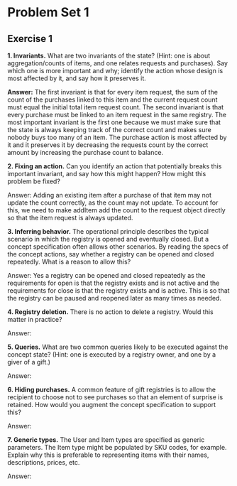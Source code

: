 # Problem Set 1
## Exercise 1

**1. Invariants.** What are two invariants of the state? (Hint: one is about aggregation/counts of items, and one relates requests and purchases). Say which one is more important and why; identify the action whose design is most affected by it, and say how it preserves it.

**Answer:** The first invariant is that for every item request, the sum of the count of the purchases linked to this item and the current request count must equal the initial total item request count. The second invariant is that every purchase must be linked to an item request in the same registry. The most important invariant is the first one because we must make sure that the state is always keeping track of the correct count and makes sure nobody buys too many of an item. The purchase action is most affected by it and it preserves it by decreasing the requests count by the correct amount by increasing the purchase count to balance.

**2. Fixing an action.** Can you identify an action that potentially breaks this important invariant, and say how this might happen? How might this problem be fixed?

Answer: Adding an existing item after a purchase of that item may not update the count correctly, as the count may not update. To account for this, we need to make addItem add the count to the request object directly so that the item request is always updated.

**3. Inferring behavior.** The operational principle describes the typical scenario in which the registry is opened and eventually closed. But a concept specification often allows other scenarios. By reading the specs of the concept actions, say whether a registry can be opened and closed repeatedly. What is a reason to allow this?

Answer: Yes a registry can be opened and closed repeatedly as the requirements for open is that the registry exists and is not active and the requirements for close is that the registry exists and is active. This is so that the registry can be paused and reopened later as many times as needed.

**4. Registry deletion.** There is no action to delete a registry. Would this matter in practice?

Answer:

**5. Queries.** What are two common queries likely to be executed against the concept state? (Hint: one is executed by a registry owner, and one by a giver of a gift.)

Answer:

**6. Hiding purchases.** A common feature of gift registries is to allow the recipient to choose not to see purchases so that an element of surprise is retained. How would you augment the concept specification to support this?

Answer:

**7. Generic types.** The User and Item types are specified as generic parameters. The Item type might be populated by SKU codes, for example. Explain why this is preferable to representing items with their names, descriptions, prices, etc.

Answer:
